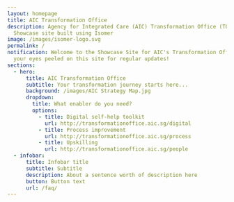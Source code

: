 ```yaml
---
layout: homepage
title: AIC Transformation Office
description: Agency for Integrated Care (AIC) Transformation Office (TO)
  Showcase site built using Isomer
image: /images/isomer-logo.svg
permalink: /
notification: Welcome to the Showcase Site for AIC's Transformation Office. Keep
  your eyes peeled on this site for regular updates!
sections:
  - hero:
      title: AIC Transformation Office
      subtitle: Your transformation journey starts here...
      background: /images/AIC Strategy Map.jpg
      dropdown:
        title: What enabler do you need?
        options:
          - title: Digital self-help toolkit
            url: http://transformationoffice.aic.sg/digital
          - title: Process improvement
            url: http://transformationoffice.aic.sg/process
          - title: Upskilling
            url: http://transformationoffice.aic.sg/people
  - infobar:
      title: Infobar title
      subtitle: Subtitle
      description: About a sentence worth of description here
      button: Button text
      url: /faq/
---
```

